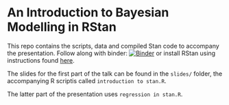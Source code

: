 # An Introduction to Bayesian Modelling in RStan

This repo contains the scripts, data and compiled Stan code to accompany the presentation. Follow along with binder: [![Binder](https://mybinder.org/badge_logo.svg)](https://mybinder.org/v2/gh/EdJeeOnGitHub/rstan-example/master) or install RStan using instructions found [here](https://github.com/stan-dev/rstan/wiki/RStan-Getting-Started).

The slides for the first part of the talk can be found in the `slides/` folder, the accompanying R scriptis called `introduction to stan.R`.

The latter part of the presentation uses `regression in stan.R`.

